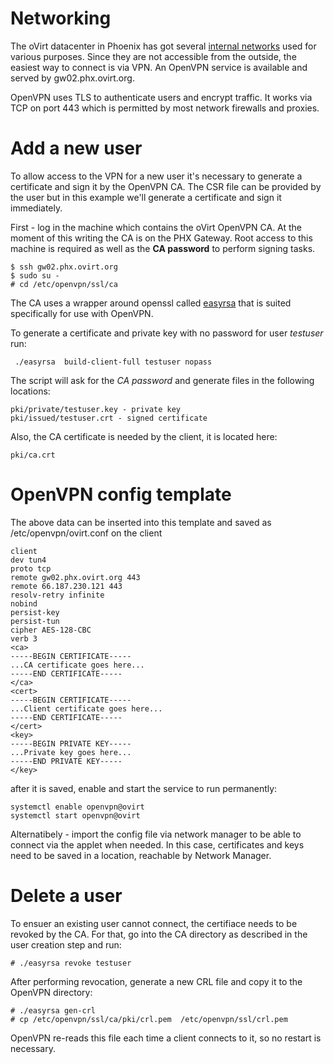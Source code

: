 Networking
==========

The oVirt datacenter in Phoenix has got several [internal networks](Networking.markdown)
used for various purposes. Since they are not accessible from the outside, the easiest way
to connect is via VPN. An OpenVPN service is available and served by gw02.phx.ovirt.org.

OpenVPN uses TLS to authenticate users and encrypt traffic. It works via TCP on port 443
which is permitted by most network firewalls and proxies.

Add a new user
==============

To allow access to the VPN for a new user it's necessary to generate a certificate
and sign it by the OpenVPN CA. The CSR file can be provided by the user but in this example
we'll generate a certificate and sign it immediately.

First - log in the machine which contains the oVirt OpenVPN CA.
At the moment of this writing the CA is on the PHX Gateway. 
Root access to this machine is required as well as the __CA password__ to perform signing tasks.

    $ ssh gw02.phx.ovirt.org
    $ sudo su -
    # cd /etc/openvpn/ssl/ca

The CA uses a wrapper around openssl called [easyrsa](https://github.com/OpenVPN/easy-rsa)
that is suited specifically for use with OpenVPN.

To generate a certificate and private key with no password for user _testuser_ run:

     ./easyrsa  build-client-full testuser nopass

The script will ask for the *CA password* and generate files in the following locations:

    pki/private/testuser.key - private key
    pki/issued/testuser.crt - signed certificate

Also, the CA certificate is needed by the client, it is located here:

    pki/ca.crt

OpenVPN config template
=======================

The above data can be inserted into this template and saved as /etc/openvpn/ovirt.conf on the client


    client
    dev tun4
    proto tcp
    remote gw02.phx.ovirt.org 443
    remote 66.187.230.121 443
    resolv-retry infinite
    nobind
    persist-key
    persist-tun
    cipher AES-128-CBC
    verb 3
    <ca>
    -----BEGIN CERTIFICATE-----
    ...CA certificate goes here...
    -----END CERTIFICATE-----
    </ca>
    <cert>
    -----BEGIN CERTIFICATE-----
    ...Client certificate goes here...
    -----END CERTIFICATE-----
    </cert>
    <key>
    -----BEGIN PRIVATE KEY-----
    ...Private key goes here...
    -----END PRIVATE KEY-----
    </key>


after it is saved, enable and start the service to run permanently:

    systemctl enable openvpn@ovirt
    systemctl start openvpn@ovirt

Alternatibely - import the config file via network manager to be able
to connect via the applet when needed. In this case, certificates and
keys need to be saved in a location, reachable by Network Manager.

Delete a user
=============

To ensuer an existing user cannot connect, the certifiace needs to be revoked by the CA.
For that, go into the CA directory as described in the user creation step and run:

    # ./easyrsa revoke testuser

After performing revocation, generate a new CRL file and copy it to the OpenVPN directory:

    # ./easyrsa gen-crl
    # cp /etc/openvpn/ssl/ca/pki/crl.pem  /etc/openvpn/ssl/crl.pem

OpenVPN re-reads this file each time a client connects to it, so no restart is necessary.
